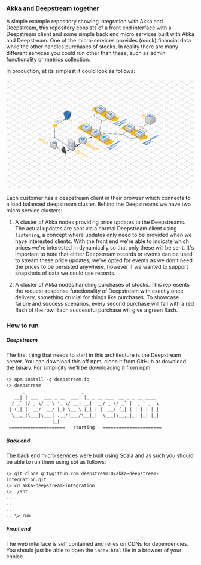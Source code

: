 ### Akka and Deepstream together

A simple example repository showing integration with Akka and Deepstream, this repository consists of a front end interface with a Deepstream client and some simple back end micro services built with Akka and Deepstream. One of the micro-services provides (mock) financial data while the other handles purchases of stocks. In reality there are many different services you could run other than these, such as admin functionality or metrics collection.

In production, at its simplest it could look as follows:

![price-streaming-architecture](price-streaming-architecture.png)

Each customer has a deepstream client in their browser which connects to a load balanced deepstream cluster. Behind the Deepstreams we have two micro service clusters:

1. A cluster of Akka nodes providing price updates to the Deepstreams. The actual updates are sent via a normal Deepstream client using `listening`, a concept where updates only need to be provided when we have interested clients. With the front end we're able to indicate which prices we're interested in dynamically so that only these will be sent. It's important to note that either Deepstream records or events can be used to stream these price updates, we've opted for events as we don't need the prices to be persisted anywhere, however if we wanted to support snapshots of data we could use records.

2. A cluster of Akka nodes handling purchases of stocks. This represents the request-response functionality of Deepstream with exactly once delivery, something crucial for things like purchases. To showcase failure and success scenarios, every second purchase will fail with a red flash of the row. Each successful purchase will give a green flash.

### How to run

##### Deepstream

The first thing that needs to start in this architecture is the Deepstream server. You can download this off npm, clone it from GitHub or download the binary. For simplicity we'll be downloading it from npm.

```
\> npm install -g deepstream.io
\> deepstream
      _                     _
   __| | ___  ___ _ __  ___| |_ _ __ ___  __ _ _ __ ____
  / _` |/ _ \/ _ \ '_ \/ __| __| '__/ _ \/ _` | '_ ` _  \
 | (_| |  __/  __/ |_) \__ \ |_| | |  __/ (_| | | | | | |
  \__,_|\___|\___| .__/|___/\__|_|  \___|\__,_|_| |_| |_|
                 |_|
 =====================   starting   ======================
```

##### Back end

The back end micro services were built using Scala and as such you should be able to run them using sbt as follows:

```
\> git clone git@github.com:deepstreamIO/akka-deepstream-integration.git
\> cd akka-deepstream-integration
\> ./sbt
...
...
...
...\> run
```

##### Front end

The web interface is self contained and relies on CDNs for dependencies. You should just be able to open the `index.html` file in a browser of your choice.
